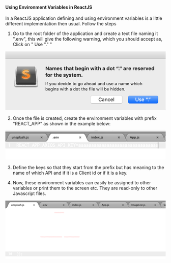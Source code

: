 #### Using Environment Variables in ReactJS

In a ReactJS application defining and using environment variables is a little different implementation then usual. Follow the steps

1. Go to the root folder of the application and create a text file naming it ".env", this will give the following warning, which you should accept as, Click on " Use "." "

![.env Warning Image](/Images/envWarningImage.png)

2. Once the file is created, create the environment variables with prefix "REACT_APP" as shown in the example below:

![Defining Variables](/Images/defineVariables.png)


3. Define the keys so that they start from the prefix but has meaning to the name of which API and if it is a Client id or if it is a key.

4. Now, these environment variables can easily be assigned to other variables or print them to the screen etc. They are read-only to other Javascript files.

![Defining Variables](/Images/UsingVariables.png)



